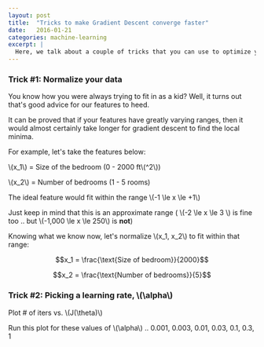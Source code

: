 ```yaml
---
layout: post
title:  "Tricks to make Gradient Descent converge faster"
date:   2016-01-21
categories: machine-learning
excerpt: |
  Here, we talk about a couple of tricks that you can use to optimize your gradient descent .. and make it run with fewer iterations, hence reducing the number of calculation cycles and doing your bit to save the planet.
---
```


### Trick #1: Normalize your data

You know how you were always trying to fit in as a kid? Well, it turns out that's good advice for our features to heed.

It can be proved that if your features have greatly varying ranges, then it would almost certainly take longer for gradient descent to find the local minima.

For example, let's take the features below:

\\(x_1\\) = Size of the bedroom (0 - 2000 ft\\(^2\\))

\\(x_2\\) = Number of bedrooms (1 - 5 rooms)

The ideal feature would fit within the range \\(-1 \le x \le +1\\)

Just keep in mind that this is an approximate range ( \\(-2 \le x \le 3 \\) is fine too .. but \\(-1,000 \le x \le 250\\) is **not**)

Knowing what we know now, let's normalize \\(x_1, x_2\\) to fit within that range:

$$x_1 = \frac{\text{Size of bedroom}}{2000}$$

$$x_2 = \frac{\text{Number of bedrooms}}{5}$$

### Trick #2: Picking a learning rate, \\(\alpha\\)

Plot # of iters vs. \\(J(\theta)\\)

Run this plot for these values of \\(\alpha\\) .. 0.001, 0.003, 0.01, 0.03, 0.1, 0.3, 1
